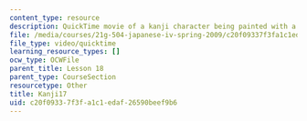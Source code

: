 ```yaml
---
content_type: resource
description: QuickTime movie of a kanji character being painted with a brush.
file: /media/courses/21g-504-japanese-iv-spring-2009/c20f09337f3fa1c1edaf26590beef9b6_Kanji17.mov
file_type: video/quicktime
learning_resource_types: []
ocw_type: OCWFile
parent_title: Lesson 18
parent_type: CourseSection
resourcetype: Other
title: Kanji17
uid: c20f0933-7f3f-a1c1-edaf-26590beef9b6
---
```

